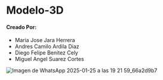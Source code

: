 # Modelo-3D

#### Creado Por:
- Maria Jose Jara Herrera 
- Andres Camilo Ardila Diaz
- Diego Felipe Benitez Cely
- Miguel Angel Suarez Cortes

![Imagen de WhatsApp 2025-01-25 a las 19 21 59_66a2d9b7](https://github.com/user-attachments/assets/86c092eb-4eea-4b60-aac4-4f9eefbe697f)
